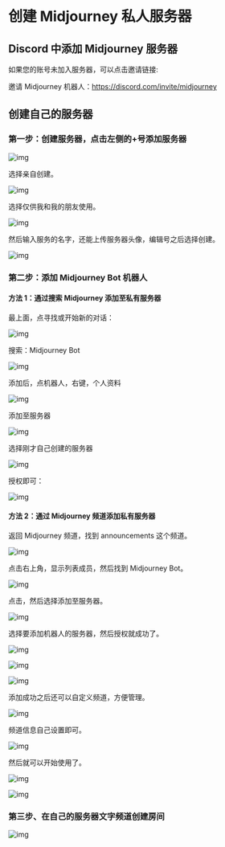 # 创建 Midjourney 私人服务器

## Discord 中添加 Midjourney 服务器

如果您的账号未加入服务器，可以点击邀请链接:

邀请 Midjourney 机器人：<https://discord.com/invite/midjourney>

## 创建自己的服务器

### 第一步：创建服务器，点击左侧的+号添加服务器

![img](./assets/创建私人服务器/1689681890540-35.png)

选择亲自创建。

![img](./assets/创建私人服务器/1689681890537-15.png)

选择仅供我和我的朋友使用。

![img](./assets/创建私人服务器/1689681890537-16.png)

然后输入服务的名字，还能上传服务器头像，编辑号之后选择创建。

![img](./assets/创建私人服务器/1689681890537-17.png)

### 第二步：添加 Midjourney Bot 机器人

#### 方法 1：通过搜索 Midjourney 添加至私有服务器

最上面，点寻找或开始新的对话：

![img](./assets/创建私人服务器/1689681890537-18.png)

搜索：Midjourney Bot

![img](./assets/创建私人服务器/1689681890537-19.png)

添加后，点机器人，右键，个人资料

![img](./assets/创建私人服务器/1689681890537-20.png)

添加至服务器

![img](./assets/创建私人服务器/1689681890537-21.png)

选择刚才自己创建的服务器

![img](./assets/创建私人服务器/1689681890538-22.png)

授权即可：

![img](./assets/创建私人服务器/1689681890538-23.png)

#### 方法 2：通过 Midjourney 频道添加私有服务器

返回 Midjourney 频道，找到 announcements 这个频道。

![img](./assets/创建私人服务器/1689681890538-24.png)

点击右上角，显示列表成员，然后找到 Midjourney Bot。

![img](./assets/创建私人服务器/1689681890538-25.png)

点击，然后选择添加至服务器。

![img](./assets/创建私人服务器/1689681890538-26.png)

选择要添加机器人的服务器，然后授权就成功了。

![img](./assets/创建私人服务器/1689681890538-27.png)

![img](./assets/创建私人服务器/1689681890538-28.png)

![img](./assets/创建私人服务器/1689681890538-29.png)

添加成功之后还可以自定义频道，方便管理。

![img](./assets/创建私人服务器/1689681890538-30.png)

频道信息自己设置即可。

![img](./assets/创建私人服务器/1689681890539-31.png)

然后就可以开始使用了。

![img](./assets/创建私人服务器/1689681890539-32.png)

![img](./assets/创建私人服务器/1689681890539-33.png)

### 第三步、在自己的服务器文字频道创建房间

![img](./assets/创建私人服务器/1689681890539-34.png)
